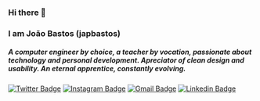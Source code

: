 ### Hi there 👋

### I am João Bastos (japbastos)

##### A computer engineer by choice, a teacher by vocation, passionate about technology and personal development. Apreciator of clean design and usability. An eternal apprentice, constantly evolving.

[![Twitter Badge](https://img.shields.io/badge/-@japbastos-1ca0f1?style=flat-square&labelColor=1ca0f1&logo=twitter&logoColor=white&link=https://twitter.com/japbastos)](https://twitter.com/japbastos)
[![Instagram Badge](https://img.shields.io/badge/-@ojapbastos-df3d60?style=flat-square&labelColor=df3d60&logo=instagram&logoColor=white&link=https://instagram.com/ojapbastos)](https://instagram.com/ojapbastos)
[![Gmail Badge](https://img.shields.io/badge/-japbastos@gmail.com-critical?style=flat-square&logo=Gmail&logoColor=white&link=mailto:japbastos@gmail.com)](mailto:japbastos@gmail.com)
[![Linkedin Badge](https://img.shields.io/badge/-João%20Bastos-blue?style=flat-square&logo=Linkedin&logoColor=white&link=https://www.linkedin.com/in/japbastos)](https://www.linkedin.com/in/japbastos)


<!--
**JapBastos/JapBastos** is a ✨ _special_ ✨ repository because its `README.md` (this file) appears on your GitHub profile.

Here are some ideas to get you started:

- 🔭 I’m currently working on ...
- 🌱 I’m currently learning ...
- 👯 I’m looking to collaborate on ...
- 🤔 I’m looking for help with ...
- 💬 Ask me about ...
- 📫 How to reach me: ...
- 😄 Pronouns: ...
- ⚡ Fun fact: ...
-->
